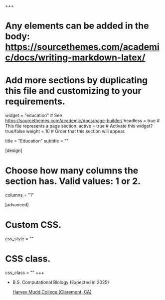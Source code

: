 +++
# Any elements can be added in the body: https://sourcethemes.com/academic/docs/writing-markdown-latex/
# Add more sections by duplicating this file and customizing to your requirements.

widget = "education"  # See https://sourcethemes.com/academic/docs/page-builder/
headless = true  # This file represents a page section.
active = true  # Activate this widget? true/false
weight = 10  # Order that this section will appear.

title = "Education"
subtitle = ""

[design]
  # Choose how many columns the section has. Valid values: 1 or 2.
  columns = "1"

[advanced]
 # Custom CSS. 
 css_style = ""
 
 # CSS class.
 css_class = ""
+++

<ul class="ul-edu fa-ul">
    <li>
    <i class="fa-li fas fa-graduation-cap"></i>
    <div class="description">
        <p class="course">B.S. Computational Biology (Expected in 2025)</p>
        <p class="institution"> <a href="https://www.hmc.edu/">Harvey Mudd College (Claremont, CA)</a> </p>
    </div>
    </li>
</ul>

